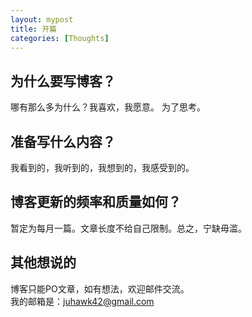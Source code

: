 ```yaml
---
layout: mypost
title: 开篇
categories: [Thoughts]
---
```


## 为什么要写博客？
哪有那么多为什么？我喜欢，我愿意。
为了思考。

## 准备写什么内容？
我看到的，我听到的，我想到的，我感受到的。

## 博客更新的频率和质量如何？
暂定为每月一篇。文章长度不给自己限制。总之，宁缺毋滥。

## 其他想说的
博客只能PO文章，如有想法，欢迎邮件交流。  
我的邮箱是：juhawk42@gmail.com
